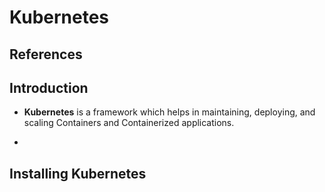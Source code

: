 # Kubernetes

## References


## Introduction

* **Kubernetes** is a framework which helps in maintaining, deploying, and scaling Containers and Containerized applications.

*

## Installing Kubernetes

